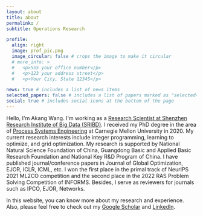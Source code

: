 ```yaml
---
layout: about
title: about
permalink: /
subtitle: Operations Research

profile:
  align: right
  image: prof_pic.png
  image_circular: false # crops the image to make it circular
  # more_info: >
  #   <p>555 your office number</p>
  #   <p>123 your address street</p>
  #   <p>Your City, State 12345</p>

news: true # includes a list of news items
selected_papers: false # includes a list of papers marked as "selected={true}"
social: true # includes social icons at the bottom of the page
---
```


<!-- Write your biography here. Tell the world about yourself. Link to your favorite [subreddit](http://reddit.com). You can put a picture in, too. The code is already in, just name your picture `prof_pic.jpg` and put it in the `img/` folder.

Put your address / P.O. box / other info right below your picture. You can also disable any of these elements by editing `profile` property of the YAML header of your `_pages/about.md`. Edit `_bibliography/papers.bib` and Jekyll will render your [publications page](/al-folio/publications/) automatically.

Link to your social media connections, too. This theme is set up to use [Font Awesome icons](https://fontawesome.com/) and [Academicons](https://jpswalsh.github.io/academicons/), like the ones below. Add your Facebook, Twitter, LinkedIn, Google Scholar, or just disable all of them.
 -->

 Hello, I'm Akang Wang. I'm working as a <a href="http://www.sribd.cn/en/teacher/415" target="_blank">Research Scientist at Shenzhen Research Institute of Big Data (SRIBD)</a>. I received my PhD degree in the area of <a href="https://www.cheme.engineering.cmu.edu/research/process-systems.html" target="_blank">Process Systems Engineering</a> at Carnegie Mellon University in 2020. My current research interests include integer programming, learning to optimize, and grid optimization. My research is supported by National Natural Science Foundation of China, Guangdong Basic and Applied Basic Research Foundation and National Key R&D Program of China. I have published journal/conference papers in Journal of Global Optimization, EJOR, ICLR, ICML, etc. I won the first place in the primal track of NeurIPS 2021 ML2CO competition and the second place in the 2022 RAS Problem Solving Competition of INFORMS. Besides, I serve as reviewers for journals such as IPCO, EJOR, Networks.

In this website, you can know more about my research and experience. 
Also, please feel free to check out my <a href="https://scholar.google.com/citations?user=TyYzzmoAAAAJ&hl=en&oi=ao" target="_blank">Google Scholar</a> and <a href="https://www.linkedin.com/in/wangakang/" target="_blank">LinkedIn</a>.